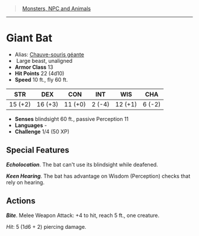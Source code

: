 ﻿> [Monsters, NPC and Animals](srd_monsters.md)

---

# Giant Bat

- Alias: [Chauve-souris géante](hd_monsters_chauve_souris_geante.md)
-  Large beast, unaligned
- **Armor Class** 13
- **Hit Points** 22 (4d10)
- **Speed** 10 ft., fly 60 ft.

|STR|DEX|CON|INT|WIS|CHA|
|---|---|---|---|---|---|
|15 (+2)|16 (+3)|11 (+0)| 2 (-4)|12 (+1)| 6 (-2)|

- **Senses** blindsight 60 ft., passive Perception 11
- **Languages** -
- **Challenge** 1/4 (50 XP)

## Special Features

**_Echolocation_**. The bat can't use its blindsight while deafened.

**_Keen Hearing_**. The bat has advantage on Wisdom (Perception) checks that rely on hearing.

## Actions

**_Bite_**. Melee Weapon Attack: +4 to hit, reach 5 ft., one creature.

_Hit_: 5 (1d6 + 2) piercing damage.

